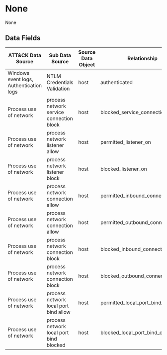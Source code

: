 # None
None

## Data Fields

|ATT&CK Data Source|Sub Data Source|Source Data Object|Relationship|Destination Data Object|EventID|
|---|---|---|---|---|---|
|Windows event logs, Authentication logs|NTLM Credentials Validation|host|authenticated|user|4776|
|Process use of network|process network service connection block|host|blocked_service_connection_to|process|5031|
|Process use of network|process network listener allow|host|permitted_listener_on|process|5154|
|Process use of network|process network listener block|host|blocked_listener_on|process|5155|
|Process use of network|process network connection allow|host|permitted_inbound_connection_on|process|5156|
|Process use of network|process network connection allow|host|permitted_outbound_connection_on|process|5156|
|Process use of network|process network connection block|host|blocked_inbound_connection_on|process|5157|
|Process use of network|process network connection block|host|blocked_outbound_connection_on|process|5157|
|Process use of network|process network local port bind allow|host|permitted_local_port_bind_on|process|5158|
|Process use of network|process network local port bind blocked|host|blocked_local_port_bind_on|process|5159|



